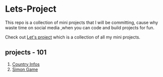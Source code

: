 # Lets-Project
This repo is a collection of mini projects that I will be committing, cause why waste time on social media ,when you can code and build projects for fun.

Check out [Let's project](https://codepen.io/collection/bNGvGp) which is a collection of all my mini projects.
## projects - 101

1. [Country Infos](Country-Infos)
2. [Simon Game](Simon-game)

